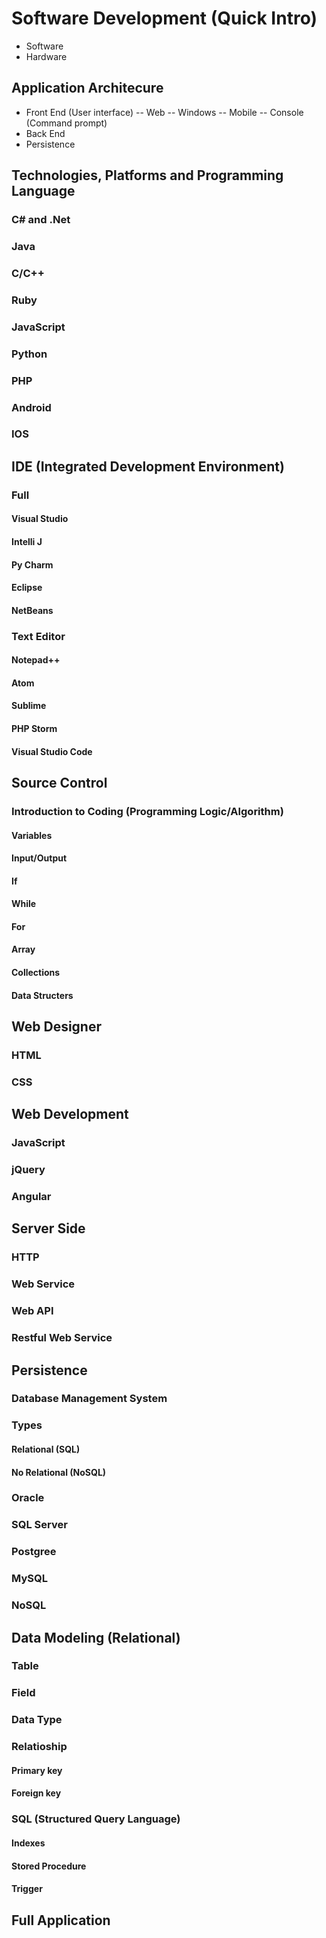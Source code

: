 # Software Development (Quick Intro)
- Software
- Hardware
	
## Application Architecure
- Front End (User interface)
	-- Web
	-- Windows
	-- Mobile
	-- Console (Command prompt)
- Back End
- Persistence

## Technologies, Platforms and Programming Language
### C# and .Net
### Java
### C/C++
### Ruby
### JavaScript
### Python
### PHP
### Android
### IOS

## IDE (Integrated Development Environment)
### Full
#### Visual Studio
#### Intelli J
#### Py Charm
#### Eclipse
#### NetBeans
### Text Editor
#### Notepad++
#### Atom
#### Sublime
#### PHP Storm
#### Visual Studio Code
		
## Source Control

### Introduction to Coding (Programming Logic/Algorithm)
#### Variables
#### Input/Output
#### If
#### While
#### For
#### Array
#### Collections
#### Data Structers

## Web Designer
### HTML
### CSS

## Web Development
### JavaScript
### jQuery
### Angular
	
## Server Side
### HTTP
### Web Service
### Web API
### Restful Web Service
		
## Persistence
### Database Management System
### Types
#### Relational (SQL)
#### No Relational (NoSQL)
### Oracle
### SQL Server
### Postgree
### MySQL
### NoSQL
## Data Modeling (Relational)
### Table
### Field
### Data Type
### Relatioship
#### Primary key
#### Foreign key
### SQL (Structured Query Language)
#### Indexes
#### Stored Procedure
#### Trigger

## Full Application
